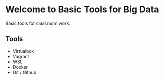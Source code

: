 # Welcome to Basic Tools for Big Data

Basic tools for classroom work.

## Tools

* Virtualbox
* Vagrant
* WSL
* Docker
* Git / Github



